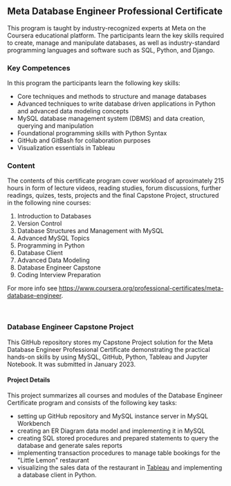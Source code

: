 ## Meta Database Engineer Professional Certificate 
This program is taught by industry-recognized experts at Meta on the Coursera educational platform. The participants learn the key skills required to create, manage and manipulate databases, as well as industry-standard programming languages and software such as SQL, Python, and Django. 

### Key Competences 
In this program the participants learn the following key skills:
* Core techniques and methods to structure and manage databases
* Advanced techniques to write database driven applications in Python and advanced data modeling concepts
* MySQL database management system (DBMS) and data creation, querying and manipulation
* Foundational programming skills with Python Syntax
* GitHub and GitBash for collaboration purposes 
* Visualization essentials in Tableau

### Content
The contents of this certificate program cover workload of aproximately 215 hours in form of lecture videos, reading studies, forum discussions, further readings, quizes, tests, projects and the final Capstone Project, structured in the following nine courses:
  1. Introduction to Databases
  2. Version Control
  3. Database Structures and Management with MySQL 
  4. Advanced MySQL Topics
  5. Programming in Python
  6. Database Client
  7. Advanced Data Modeling
  8. Database Engineer Capstone
  9. Coding Interview Preparation

For more info see <https://www.coursera.org/professional-certificates/meta-database-engineer>.

<br>

### Database Engineer Capstone Project
This GitHub repository stores my Capstone Project solution for the Meta Database Engineer Professional Certificate demonstrating the practical hands-on skills by using MySQL, GitHub, Python, Tableau and Jupyter Notebook. It was submitted in January 2023.

#### Project Details
This project summarizes all courses and modules of the Database Engineer Certificate program and consists of the following key tasks:

* setting up GitHub repository and MySQL instance server in MySQL Workbench
* creating an ER Diagram data model and implementing it in MySQL
* creating SQL stored procedures and prepared statements to query the database and generate sales reports
* implementing transaction procedures to manage table bookings for the "Little Lemon" restaurant
* visualizing the sales data of the restaurant in [Tableau](https://public.tableau.com/views/Little_Lemon_Dashboard/Dashboard?:language=en-US&publish=yes&:display_count=n&:origin=viz_share_link) and implementing a database client in Python.
